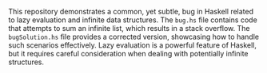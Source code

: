 This repository demonstrates a common, yet subtle, bug in Haskell related to lazy evaluation and infinite data structures. The `bug.hs` file contains code that attempts to sum an infinite list, which results in a stack overflow. The `bugSolution.hs` file provides a corrected version, showcasing how to handle such scenarios effectively.  Lazy evaluation is a powerful feature of Haskell, but it requires careful consideration when dealing with potentially infinite structures.